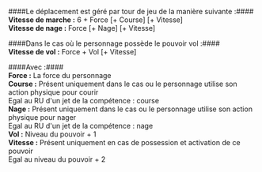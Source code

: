 ####Le déplacement est géré par tour de jeu de la manière suivante :####  
__Vitesse de marche :__ 6 + Force [+ Course] [+ Vitesse]  
__Vitesse de nage :__ Force [+ Nage] [+ Vitesse]  
  
####Dans le cas où le personnage possède le pouvoir vol :####  
__Vitesse de vol :__ Force + Vol [+ Vitesse]  
  
####Avec :####  
  __Force :__ La force du personnage  
  __Course :__ Présent uniquement dans le cas ou le personnage utilise son action physique pour courir  
    Egal au RU d'un jet de la compétence : course  
  __Nage :__ Présent uniquement dans le cas ou le personnage utilise son action physique pour nager  
    Egal au RU d'un jet de la compétence : nage  
  __Vol :__ Niveau du pouvoir + 1  
  __Vitesse :__ Présent uniquement en cas de possession et activation de ce pouvoir  
    Egal au niveau du pouvoir + 2  
